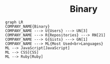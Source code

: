 <h1 align="center">Binary</h1>

```mermaid
graph LR
COMPANY_NAME{Binary}
COMPANY_NAME ---> U{Users} ---> UN[3]
COMPANY_NAME ---> R{Repositories} ---> RN[21]
COMPANY_NAME ---> G{Gists} ---> GN[1]
COMPANY_NAME ---> ML{Most Used<br>Languages}
ML --> JavaScript[JavaScript]
ML --> CSS[CSS]
ML --> Ruby[Ruby]
```
